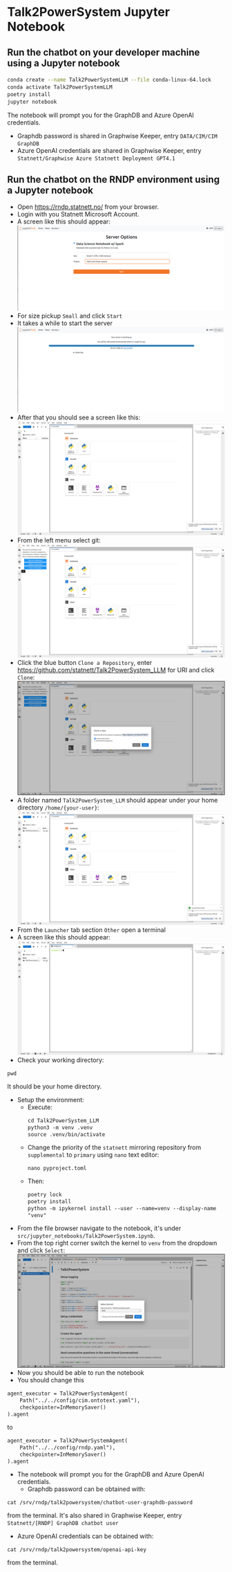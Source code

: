 # Talk2PowerSystem Jupyter Notebook

## Run the chatbot on your developer machine using a Jupyter notebook

```bash
conda create --name Talk2PowerSystemLLM --file conda-linux-64.lock
conda activate Talk2PowerSystemLLM
poetry install
jupyter notebook
```

The notebook will prompt you for the GraphDB and Azure OpenAI credentials.
  - Graphdb password is shared in Graphwise Keeper, entry `DATA/CIM/CIM GraphDB`
  - Azure OpenAI credentials are shared in Graphwise Keeper, entry `Statnett/Graphwise Azure Statnett Deployment GPT4.1`

## Run the chatbot on the RNDP environment using a Jupyter notebook

- Open https://rndp.statnett.no/ from your browser.
- Login with you Statnett Microsoft Account.
- A screen like this should appear:
![server_options_screen.png](images/server_options_screen.png)
- For size pickup `Small` and click `Start`
- It takes a while to start the server
 ![server_starting.png](images/server_starting.png)
- After that you should see a screen like this:
![landing.png](images/landing.png)
- From the left menu select git:
![git.png](images/git.png)
- Click the blue button `Clone a Repository`, enter https://github.com/statnett/Talk2PowerSystem_LLM for URI and click `Clone`:
![clone.png](images/clone.png)
- A folder named `Talk2PowerSystem_LLM` should appear under your home directory `/home/{your-user}`:
![repository.png](images/repository.png)
- From the `Launcher` tab section `Other` open a terminal
- A screen like this should appear:
![terminal.png](images/terminal.png)
- Check your working directory:
```commandline
pwd
```
It should be your home directory.
- Setup the environment:
  - Execute:
    ```commandline
    cd Talk2PowerSystem_LLM
    python3 -m venv .venv
    source .venv/bin/activate
    ```
  - Change the priority of the `statnett` mirroring repository from `supplemental` to `primary` using `nano` text editor:
    ```commandline
    nano pyproject.toml
    ```
  - Then:
    ```commandline
    poetry lock
    poetry install
    python -m ipykernel install --user --name=venv --display-name "venv"
    ```
- From the file browser navigate to the notebook, it's under `src/jupyter_notebooks/Talk2PowerSystem.ipynb`.
- From the top right corner switch the kernel to `venv` from the dropdown and click `Select`:
![kernel.png](images/kernel.png)
- Now you should be able to run the notebook
- You should change this
```
agent_executor = Talk2PowerSystemAgent(
    Path("../../config/cim.ontotext.yaml"),
    checkpointer=InMemorySaver()
).agent
```
to
```
agent_executor = Talk2PowerSystemAgent(
    Path("../../config/rndp.yaml"),
    checkpointer=InMemorySaver()
).agent
```
- The notebook will prompt you for the GraphDB and Azure OpenAI credentials.
  - Graphdb password can be obtained with:
```commandline
cat /srv/rndp/talk2powersystem/chatbot-user-graphdb-password
```
from the terminal. It's also shared in Graphwise Keeper, entry `Statnett/[RNDP] GraphDB chatbot user`
  - Azure OpenAI credentials can be obtained with:
```commandline
cat /srv/rndp/talk2powersystem/openai-api-key
```
from the terminal.
